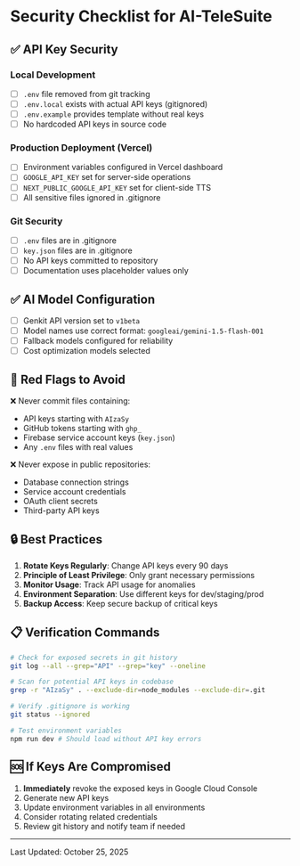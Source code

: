 # Security Checklist for AI-TeleSuite

## ✅ API Key Security

### Local Development
- [ ] `.env` file removed from git tracking
- [ ] `.env.local` exists with actual API keys (gitignored)
- [ ] `.env.example` provides template without real keys
- [ ] No hardcoded API keys in source code

### Production Deployment (Vercel)
- [ ] Environment variables configured in Vercel dashboard
- [ ] `GOOGLE_API_KEY` set for server-side operations
- [ ] `NEXT_PUBLIC_GOOGLE_API_KEY` set for client-side TTS
- [ ] All sensitive files ignored in .gitignore

### Git Security
- [ ] `.env` files are in .gitignore
- [ ] `key.json` files are in .gitignore
- [ ] No API keys committed to repository
- [ ] Documentation uses placeholder values only

## ✅ AI Model Configuration

- [ ] Genkit API version set to `v1beta`
- [ ] Model names use correct format: `googleai/gemini-1.5-flash-001`
- [ ] Fallback models configured for reliability
- [ ] Cost optimization models selected

## 🚨 Red Flags to Avoid

❌ Never commit files containing:
- API keys starting with `AIzaSy`
- GitHub tokens starting with `ghp_`
- Firebase service account keys (`key.json`)
- Any `.env` files with real values

❌ Never expose in public repositories:
- Database connection strings
- Service account credentials
- OAuth client secrets
- Third-party API keys

## 🔒 Best Practices

1. **Rotate Keys Regularly**: Change API keys every 90 days
2. **Principle of Least Privilege**: Only grant necessary permissions
3. **Monitor Usage**: Track API usage for anomalies
4. **Environment Separation**: Use different keys for dev/staging/prod
5. **Backup Access**: Keep secure backup of critical keys

## 📋 Verification Commands

```bash
# Check for exposed secrets in git history
git log --all --grep="API" --grep="key" --oneline

# Scan for potential API keys in codebase
grep -r "AIzaSy" . --exclude-dir=node_modules --exclude-dir=.git

# Verify .gitignore is working
git status --ignored

# Test environment variables
npm run dev # Should load without API key errors
```

## 🆘 If Keys Are Compromised

1. **Immediately** revoke the exposed keys in Google Cloud Console
2. Generate new API keys
3. Update environment variables in all environments
4. Consider rotating related credentials
5. Review git history and notify team if needed

---

Last Updated: October 25, 2025